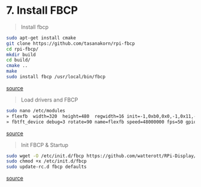 # 7. Install FBCP

> Install fbcp

```bash
sudo apt-get install cmake
git clone https://github.com/tasanakorn/rpi-fbcp
cd rpi-fbcp/
mkdir build
cd build/
cmake ..
make
sudo install fbcp /usr/local/bin/fbcp
```

[source](https://github.com/notro/fbtft/wiki/Framebuffer-use#framebuffer-mirroring)

> Load drivers and FBCP

```bash
sudo nano /etc/modules
» flexfb  width=320  height=480  regwidth=16 init=-1,0xb0,0x0,-1,0x11,-2,250,-1,0x3A,0x55,-1,0xC2,0x44,-1,0xC5,0x00,0x00,0x00,0x00,-1,0xE0,0x0F,0x1F,0x1C,0x0C,0x0F,0x08,0x48,0x98,0x37,0x0A,0x13,0x04,0x11,0x0D,0x00,-1,0xE1,0x0F,0x32,0x2E,0x0B,0x0D,0x05,0x47,0x75,0x37,0x06,0x10,0x03,0x24,0x20,0x00,-1,0xE2,0x0F,0x32,0x2E,0x0B,0x0D,0x05,0x47,0x75,0x37,0x06,0x10,0x03,0x24,0x20,0x00,-1,0x36,0x28,-1,0x11,-1,0x29,-3
» fbtft_device debug=3 rotate=90 name=flexfb speed=48000000 fps=50 gpios=reset:25,dc:24
```

[source](https://github.com/cdario/waveshare-3.5-Spotpear-for-Rpi)

> Init FBCP & Startup

```bash
sudo wget -O /etc/init.d/fbcp https://github.com/watterott/RPi-Display/raw/master/docu/fbcp
sudo chmod +x /etc/init.d/fbcp
sudo update-rc.d fbcp defaults
```

[source](https://github.com/watterott/RPi-Display/blob/master/docu/FAQ.md)
